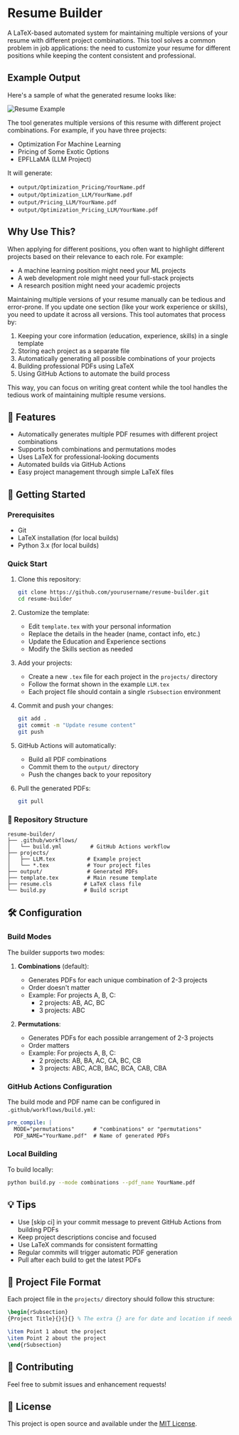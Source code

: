 # Resume Builder

A LaTeX-based automated system for maintaining multiple versions of your resume with different project combinations. This tool solves a common problem in job applications: the need to customize your resume for different positions while keeping the content consistent and professional.

## Example Output

Here's a sample of what the generated resume looks like:

![Resume Example](docs/resume_example.png)

The tool generates multiple versions of this resume with different project combinations. For example, if you have three projects:
- Optimization For Machine Learning
- Pricing of Some Exotic Options
- EPFLLaMA (LLM Project)

It will generate:
- `output/Optimization_Pricing/YourName.pdf`
- `output/Optimization_LLM/YourName.pdf`
- `output/Pricing_LLM/YourName.pdf`
- `output/Optimization_Pricing_LLM/YourName.pdf`

## Why Use This?

When applying for different positions, you often want to highlight different projects based on their relevance to each role. For example:
- A machine learning position might need your ML projects
- A web development role might need your full-stack projects
- A research position might need your academic projects

Maintaining multiple versions of your resume manually can be tedious and error-prone. If you update one section (like your work experience or skills), you need to update it across all versions. This tool automates that process by:

1. Keeping your core information (education, experience, skills) in a single template
2. Storing each project as a separate file
3. Automatically generating all possible combinations of your projects
4. Building professional PDFs using LaTeX
5. Using GitHub Actions to automate the build process

This way, you can focus on writing great content while the tool handles the tedious work of maintaining multiple resume versions.

## 🌟 Features

- Automatically generates multiple PDF resumes with different project combinations
- Supports both combinations and permutations modes
- Uses LaTeX for professional-looking documents
- Automated builds via GitHub Actions
- Easy project management through simple LaTeX files

## 🚀 Getting Started

### Prerequisites

- Git
- LaTeX installation (for local builds)
- Python 3.x (for local builds)

### Quick Start

1. Clone this repository:
   ```bash
   git clone https://github.com/yourusername/resume-builder.git
   cd resume-builder
   ```

2. Customize the template:
   - Edit `template.tex` with your personal information
   - Replace the details in the header (name, contact info, etc.)
   - Update the Education and Experience sections
   - Modify the Skills section as needed

3. Add your projects:
   - Create a new `.tex` file for each project in the `projects/` directory
   - Follow the format shown in the example `LLM.tex`
   - Each project file should contain a single `rSubsection` environment

4. Commit and push your changes:
   ```bash
   git add .
   git commit -m "Update resume content"
   git push
   ```

5. GitHub Actions will automatically:
   - Build all PDF combinations
   - Commit them to the `output/` directory
   - Push the changes back to your repository

6. Pull the generated PDFs:
   ```bash
   git pull
   ```

### 📁 Repository Structure

```
resume-builder/
├── .github/workflows/
│   └── build.yml         # GitHub Actions workflow
├── projects/
│   ├── LLM.tex          # Example project
│   └── *.tex            # Your project files
├── output/              # Generated PDFs
├── template.tex         # Main resume template
├── resume.cls          # LaTeX class file
└── build.py            # Build script
```

## 🛠️ Configuration

### Build Modes

The builder supports two modes:

1. **Combinations** (default):
   - Generates PDFs for each unique combination of 2-3 projects
   - Order doesn't matter
   - Example: For projects A, B, C:
     - 2 projects: AB, AC, BC
     - 3 projects: ABC

2. **Permutations**:
   - Generates PDFs for each possible arrangement of 2-3 projects
   - Order matters
   - Example: For projects A, B, C:
     - 2 projects: AB, BA, AC, CA, BC, CB
     - 3 projects: ABC, ACB, BAC, BCA, CAB, CBA

### GitHub Actions Configuration

The build mode and PDF name can be configured in `.github/workflows/build.yml`:

```yaml
pre_compile: |
  MODE="permutations"      # "combinations" or "permutations"
  PDF_NAME="YourName.pdf"  # Name of generated PDFs
```

### Local Building

To build locally:

```bash
python build.py --mode combinations --pdf_name YourName.pdf
```

## 💡 Tips

- Use [skip ci] in your commit message to prevent GitHub Actions from building PDFs
- Keep project descriptions concise and focused
- Use LaTeX commands for consistent formatting
- Regular commits will trigger automatic PDF generation
- Pull after each build to get the latest PDFs

## 📝 Project File Format

Each project file in the `projects/` directory should follow this structure:

```latex
\begin{rSubsection}
{Project Title}{}{}{} % The extra {} are for date and location if needed

\item Point 1 about the project
\item Point 2 about the project
\end{rSubsection}
```

## 🤝 Contributing

Feel free to submit issues and enhancement requests!

## 📄 License

This project is open source and available under the [MIT License](LICENSE).